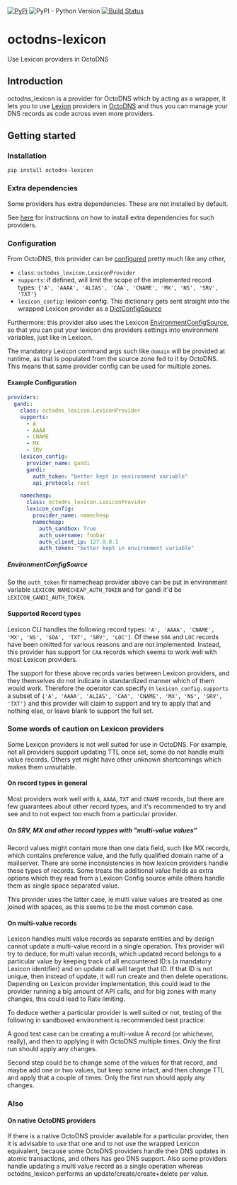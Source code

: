 [![PyPi](https://img.shields.io/pypi/v/octodns_lexicon.svg)](https://pypi.org/project/octodns-lexicon/)
![PyPI - Python Version](https://img.shields.io/pypi/pyversions/octodns-lexicon)
[![Build Status](https://travis-ci.org/doddo/octodns-lexicon.svg?branch=master)](https://travis-ci.org/doddo/octodns-lexicon)

# octodns-lexicon
Use Lexicon providers in OctoDNS

## Introduction
octodns_lexicon is a provider for OctoDNS which by acting as a wrapper, it lets you to use [Lexion](https://github.com/AnalogJ/lexicon) providers in [OctoDNS](https://github.com/github/octodns) and thus you can manage your DNS records as code across even more providers.

## Getting started
### Installation

    pip install octodns-lexicon
    
### Extra dependencies

Some providers has extra dependencies. These are not installed by default.

See [here](https://github.com/AnalogJ/lexicon#setup) for instructions on how to install extra dependencies for such providers.


### Configuration
From OctoDNS, this provider can be [configured](https://github.com/github/octodns#config) pretty much like any other, 

* `class`: `octodns_lexicon.LexiconProvider`
* `supports`: if defined, will limit the scope of the implemented record types: `{'A', 'AAAA', 'ALIAS', 'CAA', 'CNAME', 'MX', 'NS', 'SRV', 'TXT'}`
* `lexicon_config`: lexicon config. This dictionary gets sent straight into the wrapped Lexicon provider as a [DictConfigSource](https://github.com/AnalogJ/lexicon/blob/master/lexicon/config.py#L269)

Furthermore: this provider also uses the Lexicon [EnvironmentConfigSource](https://github.com/AnalogJ/lexicon/blob/57a90f2c2992cb7c68371e05fb6d361c4b076374/lexicon/config.py#L217), so that you can put your lexicon dns providers settings into environment variables, just like in Lexicon.

The mandatory Lexicon command args such like `domain` will be provided at runtime, as that is populated from the source zone fed to it by OctoDNS. This means that same provider config can be used for multiple zones.


#### Example Configuration
```yaml
providers:
  gandi:
    class: octodns_lexicon.LexiconProvider
    supports:
      - A
      - AAAA
      - CNAME
      - MX
      - SRV
    lexicon_config:
      provider_name: gandi
      gandi:
        auth_token: "better kept in environment variable"
        api_protocol: rest

    namecheap:
      class: octodns_lexicon.LexiconProvider
      lexicon_config:
        provider_name: namecheap
        namecheap:
          auth_sandbox: True
          auth_username: foobar
          auth_client_ip: 127.0.0.1
          auth_token: "better kept in environment variable"
```
##### EnvironmentConfigSource

So the `auth_token` fir namecheap provider above can be put in environment variable `LEXICON_NAMECHEAP_AUTH_TOKEN` and for gandi it'd be `LEXICON_GANDI_AUTH_TOKEN`.


#### Supported Record types

Lexicon CLI handles the following record types: `'A', 'AAAA', 'CNAME', 'MX', 'NS', 'SOA', 'TXT', 'SRV', 'LOC']`. Of these `SOA` and `LOC` records have been omitted for various reasons and are not implemented. Instead, this provider has support for `CAA` records which seems to work well with most Lexicon providers.

The support for these above records varies between Lexicon providers, and they themselves do not indicate in standardized manner which of them would work. Therefore the operator can specify in `lexicon_config.supports` a subset of `{'A', 'AAAA', 'ALIAS', 'CAA', 'CNAME', 'MX', 'NS', 'SRV', 'TXT'}` and this provider will claim to support and try to apply that and nothing else, or leave blank to support the full set.

### Some words of caution on Lexicon providers

Some Lexicon providers is not well suited for use in OctoDNS. For example, not all providers support updating TTL once set, some do not handle multi value records. Others yet might have other unknown shortcomings which makes them unsuitable.

#### On record types in general

Most providers work well with `A`, `AAAA`, `TXT` and `CNAME` records, but there are few guarantees about other record types, and it's recommended to try and see and to not expect too much from a particular provider.

##### On SRV, MX and other record typpes with "multi-value values"

Record values might contain more than one data field, such like MX records, which contains preference value, and the fully qualified domain name of a mailserver. 
There are some inconsistencies in how lexicon providers handle these types of records. Some treats the additional value fields as extra options which they read from a Lexicon Config source while others handle them as single space separated value.

This provider uses the latter case, ie multi value values are treated as one joined with spaces, as this seems to be the most common case. 



#### On multi-value records
Lexicon handles multi value records as separate entities and by design cannot update a multi-value record in a single operation. This provider will try to deduce, for multi value records, which updated record belongs to a particular value by keeping track of all encountered ID:s (a mandatory Lexicon identifier) and on update call will target that ID. If that ID is not unique, then instead of update, it will run create and then delete operations. Depending on Lexicon provider implementation, this could lead to the provider running a big amount of API calls, and for big zones with many changes, this could lead to Rate limiting.

To deduce wether a particular provider is well suited or not, testing of the following in sandboxed environment is recommended best practice:

A good test case can be creating a multi-value A record (or whichever, really), and then to applying it with OctoDNS multiple times. Only the first run should apply any changes.

Second step could be to change some of the values for that record, and maybe add one or two values, but keep some intact, and then change TTL and apply that a couple of times. Only the first run should apply any changes.


### Also

#### On native OctoDNS providers

If there is a native OctoDNS provider available for a particular provider, then it is advisable to use that one and to not use the wrapped Lexicon equivalent, because some OctoDNS providers handle their DNS updates in atomic transactions, and others has geo DNS support. 
Also some providers handle updating a multi value record as a single operation whereas octodns_lexicon performs an update/create/create+delete per value.

